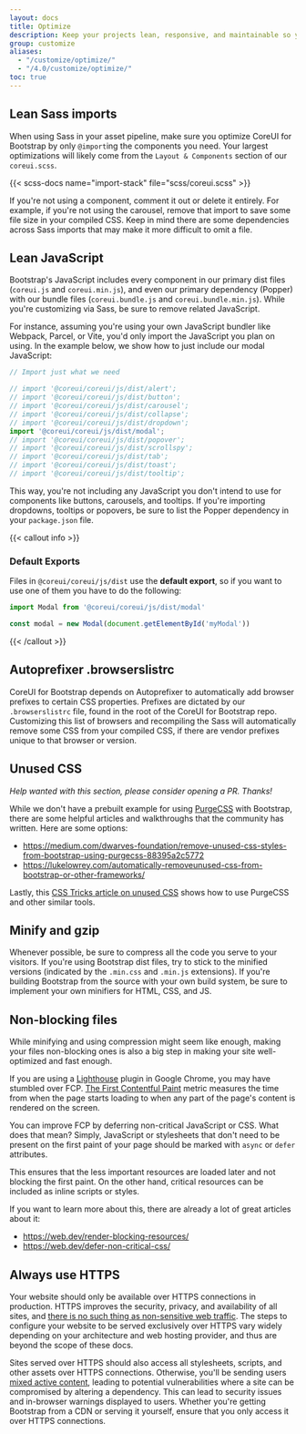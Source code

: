 ```yaml
---
layout: docs
title: Optimize
description: Keep your projects lean, responsive, and maintainable so you can deliver the best experience and focus on more important jobs.
group: customize
aliases:
  - "/customize/optimize/"
  - "/4.0/customize/optimize/"
toc: true
---
```


## Lean Sass imports

When using Sass in your asset pipeline, make sure you optimize CoreUI for Bootstrap by only `@import`ing the components you need. Your largest optimizations will likely come from the `Layout & Components` section of our `coreui.scss`.

{{< scss-docs name="import-stack" file="scss/coreui.scss" >}}


If you're not using a component, comment it out or delete it entirely. For example, if you're not using the carousel, remove that import to save some file size in your compiled CSS. Keep in mind there are some dependencies across Sass imports that may make it more difficult to omit a file.

## Lean JavaScript

Bootstrap's JavaScript includes every component in our primary dist files (`coreui.js` and `coreui.min.js`), and even our primary dependency (Popper) with our bundle files (`coreui.bundle.js` and `coreui.bundle.min.js`). While you're customizing via Sass, be sure to remove related JavaScript.

For instance, assuming you're using your own JavaScript bundler like Webpack, Parcel, or Vite, you'd only import the JavaScript you plan on using. In the example below, we show how to just include our modal JavaScript:

<!-- eslint-skip -->
```js
// Import just what we need

// import '@coreui/coreui/js/dist/alert';
// import '@coreui/coreui/js/dist/button';
// import '@coreui/coreui/js/dist/carousel';
// import '@coreui/coreui/js/dist/collapse';
// import '@coreui/coreui/js/dist/dropdown';
import '@coreui/coreui/js/dist/modal';
// import '@coreui/coreui/js/dist/popover';
// import '@coreui/coreui/js/dist/scrollspy';
// import '@coreui/coreui/js/dist/tab';
// import '@coreui/coreui/js/dist/toast';
// import '@coreui/coreui/js/dist/tooltip';
```

This way, you're not including any JavaScript you don't intend to use for components like buttons, carousels, and tooltips. If you're importing dropdowns, tooltips or popovers, be sure to list the Popper dependency in your `package.json` file.

{{< callout info >}}
### Default Exports

Files in `@coreui/coreui/js/dist` use the **default export**, so if you want to use one of them you have to do the following:

<!-- eslint-skip -->
```js
import Modal from '@coreui/coreui/js/dist/modal'

const modal = new Modal(document.getElementById('myModal'))
```
{{< /callout >}}

## Autoprefixer .browserslistrc

CoreUI for Bootstrap depends on Autoprefixer to automatically add browser prefixes to certain CSS properties. Prefixes are dictated by our `.browserslistrc` file, found in the root of the CoreUI for Bootstrap repo. Customizing this list of browsers and recompiling the Sass will automatically remove some CSS from your compiled CSS, if there are vendor prefixes unique to that browser or version.

## Unused CSS

_Help wanted with this section, please consider opening a PR. Thanks!_

While we don't have a prebuilt example for using [PurgeCSS](https://github.com/FullHuman/purgecss) with Bootstrap, there are some helpful articles and walkthroughs that the community has written. Here are some options:

- <https://medium.com/dwarves-foundation/remove-unused-css-styles-from-bootstrap-using-purgecss-88395a2c5772>
- <https://lukelowrey.com/automatically-removeunused-css-from-bootstrap-or-other-frameworks/>

Lastly, this [CSS Tricks article on unused CSS](https://css-tricks.com/how-do-you-remove-unused-css-from-a-site/) shows how to use PurgeCSS and other similar tools.

## Minify and gzip

Whenever possible, be sure to compress all the code you serve to your visitors. If you're using Bootstrap dist files, try to stick to the minified versions (indicated by the `.min.css` and `.min.js` extensions). If you're building Bootstrap from the source with your own build system, be sure to implement your own minifiers for HTML, CSS, and JS.

## Non-blocking files

While minifying and using compression might seem like enough, making your files non-blocking ones is also a big step in making your site well-optimized and fast enough.

If you are using a [Lighthouse](https://developers.google.com/web/tools/lighthouse/) plugin in Google Chrome, you may have stumbled over FCP. [The First Contentful Paint](https://web.dev/fcp/) metric measures the time from when the page starts loading to when any part of the page's content is rendered on the screen.

You can improve FCP by deferring non-critical JavaScript or CSS. What does that mean? Simply, JavaScript or stylesheets that don't need to be present on the first paint of your page should be marked with `async` or `defer` attributes.

This ensures that the less important resources are loaded later and not blocking the first paint. On the other hand, critical resources can be included as inline scripts or styles.

If you want to learn more about this, there are already a lot of great articles about it:

- <https://web.dev/render-blocking-resources/>
- <https://web.dev/defer-non-critical-css/>

## Always use HTTPS

Your website should only be available over HTTPS connections in production. HTTPS improves the security, privacy, and availability of all sites, and [there is no such thing as non-sensitive web traffic](https://https.cio.gov/everything/). The steps to configure your website to be served exclusively over HTTPS vary widely depending on your architecture and web hosting provider, and thus are beyond the scope of these docs.

Sites served over HTTPS should also access all stylesheets, scripts, and other assets over HTTPS connections. Otherwise, you'll be sending users [mixed active content](https://developer.mozilla.org/en-US/docs/Web/Security/Mixed_content), leading to potential vulnerabilities where a site can be compromised by altering a dependency. This can lead to security issues and in-browser warnings displayed to users. Whether you're getting Bootstrap from a CDN or serving it yourself, ensure that you only access it over HTTPS connections.
